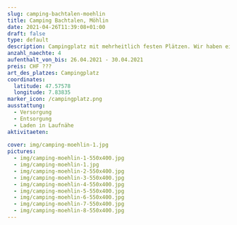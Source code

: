```yaml
---
slug: camping-bachtalen-moehlin
title: Camping Bachtalen, Möhlin
date: 2021-04-26T11:39:08+01:00
draft: false
type: default
description: Campingplatz mit mehrheitlich festen Plätzen. Wir haben eine Woche Camp-Office gemacht. Platz ganz in der nähe des Rheins.
anzahl_naechte: 4
aufenthalt_von_bis: 26.04.2021 - 30.04.2021
preis: CHF ???
art_des_platzes: Campingplatz
coordinates:
  latitude: 47.57578
  longitude: 7.83835
marker_icon: /campingplatz.png
ausstattung:
  - Versorgung
  - Entsorgung
  - Laden in Laufnähe
aktivitaeten:
 
cover: img/camping-moehlin-1.jpg
pictures:
  - img/camping-moehlin-1-550x400.jpg
  - img/camping-moehlin-1.jpg
  - img/camping-moehlin-2-550x400.jpg
  - img/camping-moehlin-3-550x400.jpg
  - img/camping-moehlin-4-550x400.jpg
  - img/camping-moehlin-5-550x400.jpg
  - img/camping-moehlin-6-550x400.jpg
  - img/camping-moehlin-7-550x400.jpg
  - img/camping-moehlin-8-550x400.jpg
---
```

